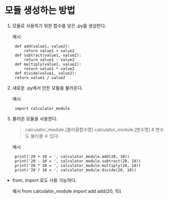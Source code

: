 # 모듈 생성하는 방법

1. 모듈로 사용하기 위한 함수를 넣은 .py를 생성한다.
    
    예시

        def add(value1, value2):
            return value1 + value2
        def subtract(value1, value2):
            return value1 - value2
        def multiply(value1, value2):
            return value1 * value2
        def divide(value1, value2):
        return value1 / value2

2. 새로운 .py에서 만든 모듈을 불러온다.
    
    예시
        
        import calculator_module

3. 불러온 모듈을 사용한다.
    > calculator_module.[불러올함수명]
    > calculator_module.[변수명] # 변수도 불러올 수 있다.

    예시
    
        print('20 + 10 = ', calculator_module.add(20, 10))
        print('20 - 10 = ', calculator_module.subtract(20, 10))
        print('20 * 10 = ', calculator_module.multiply(20, 10))
        print('20 / 10 = ', calculator_module.divide(20, 10))

+ from, import 로도 사용 가능하다.

    예시
        from calculator_module import add
        add(20, 10)